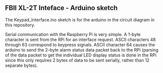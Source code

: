 ## FBII XL-2T Inteface - Arduino sketch

The Keypad_Interface.ino sketch is for the arduino in the circuit diagram in this repository.

Serial communication with the Raspberry Pi is very simple.  A 1-byte character is sent from the RPi for an
interface request.  ASCII characters 48 through 63 correspond to keypress signals.  ASCII character 64 causes
the arduino to send the 2-byte alarm status data packet back to the RPi (parsing of the data packet to get the
individual LED display status is done in the RPi since this only requires 2 bytes of data to be sent serially,
rather than 12 separate bytes).
